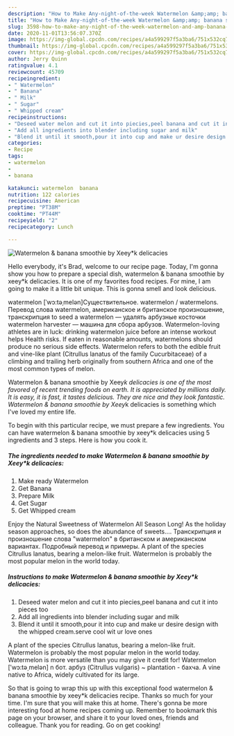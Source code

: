 ```yaml
---
description: "How to Make Any-night-of-the-week Watermelon &amp;amp; banana smoothie by Xeey*k delicacies"
title: "How to Make Any-night-of-the-week Watermelon &amp;amp; banana smoothie by Xeey*k delicacies"
slug: 3598-how-to-make-any-night-of-the-week-watermelon-and-amp-banana-smoothie-by-xeeyk-delicacies
date: 2020-11-01T13:56:07.370Z
image: https://img-global.cpcdn.com/recipes/a4a599297f5a3ba6/751x532cq70/watermelon-banana-smoothie-by-xeeyk-delicacies-recipe-main-photo.jpg
thumbnail: https://img-global.cpcdn.com/recipes/a4a599297f5a3ba6/751x532cq70/watermelon-banana-smoothie-by-xeeyk-delicacies-recipe-main-photo.jpg
cover: https://img-global.cpcdn.com/recipes/a4a599297f5a3ba6/751x532cq70/watermelon-banana-smoothie-by-xeeyk-delicacies-recipe-main-photo.jpg
author: Jerry Quinn
ratingvalue: 4.1
reviewcount: 45709
recipeingredient:
- " Watermelon"
- " Banana"
- " Milk"
- " Sugar"
- " Whipped cream"
recipeinstructions:
- "Deseed water melon and cut it into piecies,peel banana and cut it into pieces too"
- "Add all ingredients into blender including sugar and milk"
- "Blend it until it smooth,pour it into cup and make ur desire design with the whipped cream.serve cool wit ur love ones"
categories:
- Recipe
tags:
- watermelon
- 
- banana

katakunci: watermelon  banana 
nutrition: 122 calories
recipecuisine: American
preptime: "PT38M"
cooktime: "PT44M"
recipeyield: "2"
recipecategory: Lunch

---
```



![Watermelon &amp; banana smoothie by Xeey*k delicacies](https://img-global.cpcdn.com/recipes/a4a599297f5a3ba6/751x532cq70/watermelon-banana-smoothie-by-xeeyk-delicacies-recipe-main-photo.jpg)

Hello everybody, it's Brad, welcome to our recipe page. Today, I'm gonna show you how to prepare a special dish, watermelon &amp; banana smoothie by xeey*k delicacies. It is one of my favorites food recipes. For mine, I am going to make it a little bit unique. This is gonna smell and look delicious.

watermelon [ˈwɔ:təˌmelən]Существительное. watermelon / watermelons. Перевод слова watermelon, американское и британское произношение, транскрипция to seed a watermelon — удалять арбузные косточки watermelon harvester — машина для сбора арбузов. Watermelon-loving athletes are in luck: drinking watermelon juice before an intense workout helps Health risks. If eaten in reasonable amounts, watermelons should produce no serious side effects. Watermelon refers to both the edible fruit and vine-like plant (Citrullus lanatus of the family Cucurbitaceae) of a climbing and trailing herb originally from southern Africa and one of the most common types of melon.

Watermelon &amp; banana smoothie by Xeey*k delicacies is one of the most favored of recent trending foods on earth. It is appreciated by millions daily. It is easy, it is fast, it tastes delicious. They are nice and they look fantastic. Watermelon &amp; banana smoothie by Xeey*k delicacies is something which I've loved my entire life.


To begin with this particular recipe, we must prepare a few ingredients. You can have watermelon &amp; banana smoothie by xeey*k delicacies using 5 ingredients and 3 steps. Here is how you cook it.

<!--inarticleads1-->

##### The ingredients needed to make Watermelon &amp; banana smoothie by Xeey*k delicacies:

1. Make ready  Watermelon
1. Get  Banana
1. Prepare  Milk
1. Get  Sugar
1. Get  Whipped cream


Enjoy the Natural Sweetness of Watermelon All Season Long! As the holiday season approaches, so does the abundance of sweets.… Транскрипция и произношение слова &#34;watermelon&#34; в британском и американском вариантах. Подробный перевод и примеры. A plant of the species Citrullus lanatus, bearing a melon-like fruit. Watermelon is probably the most popular melon in the world today. 

<!--inarticleads2-->

##### Instructions to make Watermelon &amp; banana smoothie by Xeey*k delicacies:

1. Deseed water melon and cut it into piecies,peel banana and cut it into pieces too
1. Add all ingredients into blender including sugar and milk
1. Blend it until it smooth,pour it into cup and make ur desire design with the whipped cream.serve cool wit ur love ones


A plant of the species Citrullus lanatus, bearing a melon-like fruit. Watermelon is probably the most popular melon in the world today. Watermelon is more versatile than you may give it credit for! Watermelon [ʹwɔ:tə͵melən] n бот. арбуз (Citrullus vulgaris) ~ plantation - бахча. A vine native to Africa, widely cultivated for its large. 

So that is going to wrap this up with this exceptional food watermelon &amp; banana smoothie by xeey*k delicacies recipe. Thanks so much for your time. I'm sure that you will make this at home. There's gonna be more interesting food at home recipes coming up. Remember to bookmark this page on your browser, and share it to your loved ones, friends and colleague. Thank you for reading. Go on get cooking!
